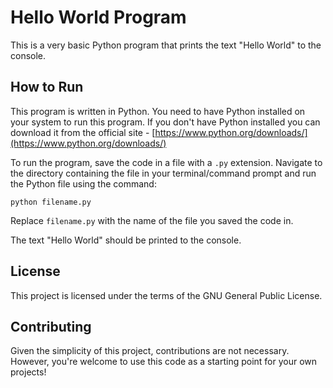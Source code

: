 # Hello World Program

This is a very basic Python program that prints the text "Hello World" to the console.

## How to Run

This program is written in Python. You need to have Python installed on your system to run this program. If you don't have Python installed you can download it from the official site - [https://www.python.org/downloads/](https://www.python.org/downloads/)

To run the program, save the code in a file with a `.py` extension. Navigate to the directory containing the file in your terminal/command prompt and run the Python file using the command:

```
python filename.py
```

Replace `filename.py` with the name of the file you saved the code in.

The text "Hello World" should be printed to the console.

## License

This project is licensed under the terms of the GNU General Public License.

## Contributing

Given the simplicity of this project, contributions are not necessary. However, you're welcome to use this code as a starting point for your own projects!
